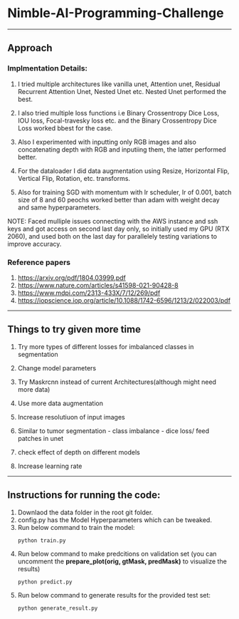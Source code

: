 # Nimble-AI-Programming-Challenge

---
## Approach

### Implmentation Details:

1) I tried multiple architectures like vanilla unet, Attention unet, Residual Recurrent Attention Unet, Nested Unet etc. Nested Unet performed the best. 

2) I also tried multiple loss functions i.e Binary Crossentropy Dice Loss, IOU loss, Focal-travesky loss etc. and the Binary Crossentropy Dice Loss worked bbest for the case. 

3)  Also I experimented with inputting only RGB images and also concatenating depth with RGB and inputiing them, the latter performed better.

4) For the dataloader I did data augmentation using Resize, Horizontal Flip, Vertical Flip, Rotation, etc. transforms. 

5) Also for training SGD with momentum with lr scheduler, lr of 0.001, batch size of 8 and 60 peochs worked better than adam with weight decay and same hyperparameters. 

NOTE: Faced mulliple issues connecting with the AWS instance and ssh keys and got access on second last day only, so initially used my GPU (RTX 2060), and used both on the last day for parallelely testing variations to improve accuracy.


### Reference papers
1) https://arxiv.org/pdf/1804.03999.pdf
2) https://www.nature.com/articles/s41598-021-90428-8
3) https://www.mdpi.com/2313-433X/7/12/269/pdf
4) https://iopscience.iop.org/article/10.1088/1742-6596/1213/2/022003/pdf 


---
## Things to try given more time
 
1) Try more types of different losses for imbalanced classes in segmentation

2) Change model parameters  

3) Try Maskrcnn instead of current Architectures(although might need more data) 

4) Use more data augmentation

5) Increase resolutiuon of input images

6) Similar to tumor segmentation - class imbalance - dice loss/ feed patches in unet

7) check effect of depth on different models

8) Increase learning rate


---
## Instructions for running the code:

1) Downlaod the data folder in the root git folder.
2) config.py has the Model Hyperparameters which can be tweaked.
3) Run below command to train the model:
     ```
    python train.py
    ```
4) Run below command to make predcitions on validation set (you can uncomment the **prepare_plot(orig, gtMask, predMask)** to visualize the results)
    ```
    python predict.py
    ```
5) Run below command to generate results for the provided test set:
    ```
    python generate_result.py
    ```

